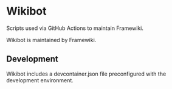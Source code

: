 # Wikibot
Scripts used via GitHub Actions to maintain Framewiki.

Wikibot is maintained by Framewiki.

## Development
Wikibot includes a devcontainer.json file preconfigured with the development environment.